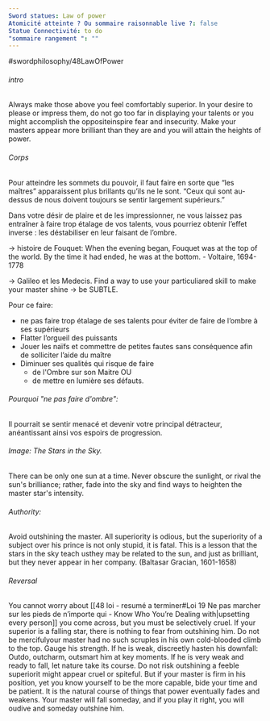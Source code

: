 ```yaml
---
Sword statues: Law of power
Atomicité atteinte ? Ou sommaire raisonnable live ?: false
Statue Connectivité: to do
"sommaire rangement ": ""
---
```


#swordphilosophy/48LawOfPower
###### intro
Always make those above you feel comfortably superior. In your desire to please or impress them, do not go too far in displaying your talents or you might accomplish the oppositeinspire fear and insecurity. Make your masters appear more brilliant than they are and you will attain the heights of power.

###### Corps
Pour atteindre les sommets du pouvoir, il faut faire en sorte que “les maîtres” apparaissent plus brillants qu’ils ne le sont. “Ceux qui sont au-dessus de nous doivent toujours se sentir largement supérieurs.” 

Dans votre désir de plaire et de les impressionner, ne vous laissez pas entraîner à faire trop étalage de vos talents, vous pourriez obtenir l’effet inverse : les déstabiliser en leur faisant de l’ombre.

-> histoire de Fouquet: 
When the evening began, Fouquet was at the top of the world. By the time it had ended, he was at the bottom. - Voltaire, 1694-1778

-> Galileo et les Medecis. Find a way to use your particuliared skill to make your master shine  -> be SUBTLE.


Pour ce faire:
- ne pas faire trop étalage de ses talents pour éviter de faire de l’ombre à ses supérieurs
- Flatter l’orgueil des puissants
- Jouer les naïfs et commettre de petites fautes sans conséquence afin de solliciter l’aide du maître
- Diminuer ses qualités qui risque de faire
	- de l'Ombre sur son Maitre OU 
	- de mettre en lumière ses défauts. 


###### Pourquoi "ne pas faire d'ombre": 
Il pourrait se sentir menacé et devenir votre principal détracteur, anéantissant ainsi vos espoirs de progression.

###### Image: The Stars in the Sky. 
There can be only
one sun at a time. Never
obscure the sunlight, or
rival the sun's brilliance;
rather, fade into the sky and
find ways to heighten
the master star's
intensity.

###### Authority: 
Avoid outshining the master. All superiority is odious, but the superiority of a subject over his prince is not only stupid, it is fatal. This is a lesson that the stars in the sky teach usthey may be related to the sun, and just as brilliant, but they never appear in her company. (Baltasar Gracian, 1601-1658)

###### Reversal
You cannot worry about [[48 loi - resumé a terminer#Loi 19 Ne pas marcher sur les pieds de n’importe qui - Know Who You’re Dealing with|upsetting every person]] you come across, but you must be selectively cruel. 
If your superior is a falling star, there is nothing to fear from outshining him. Do not be mercifulyour master had no such scruples in his own cold-blooded climb to the top. Gauge his strength. If he is weak, discreetly hasten his downfall: Outdo, outcharm, outsmart him at key moments. If he is very weak and ready to fall, let nature take its course. Do not risk outshining a feeble superiorit might appear cruel or spiteful. But if your master is firm in his position, yet you know yourself to be the more capable, bide your time and be patient. It is the natural course of things that power eventually fades and weakens. Your master will fall someday, and if you play it right, you will oudive and someday outshine him.


